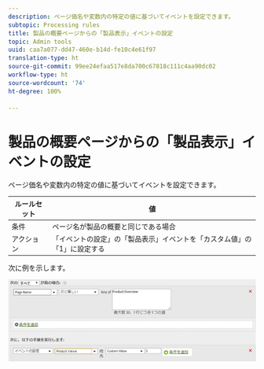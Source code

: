 ```yaml
---
description: ページ価名や変数内の特定の値に基づいてイベントを設定できます。
subtopic: Processing rules
title: 製品の概要ページからの「製品表示」イベントの設定
topic: Admin tools
uuid: caa7a077-dd47-460e-b14d-fe10c4e61f97
translation-type: ht
source-git-commit: 99ee24efaa517e8da700c67818c111c4aa90dc02
workflow-type: ht
source-wordcount: '74'
ht-degree: 100%

---
```



# 製品の概要ページからの「製品表示」イベントの設定

ページ価名や変数内の特定の値に基づいてイベントを設定できます。

| ルールセット | 値 |
|---|---|
| 条件 | ページ名が製品の概要と同じである場合 |
| アクション | 「イベントの設定」の「製品表示」イベントを「カスタム値」の「1」に設定する |

次に例を示します。

![](assets/set-product-view-event.png)

